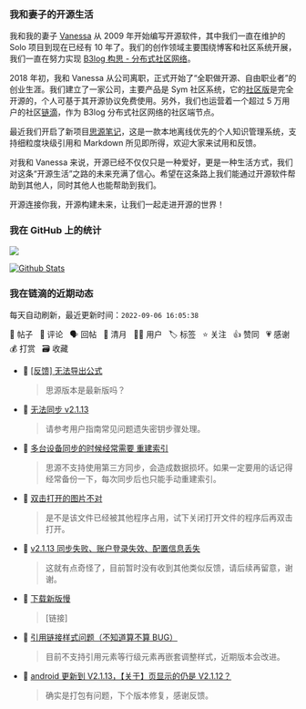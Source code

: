 ### 我和妻子的开源生活

我和我的妻子 [Vanessa](https://github.com/Vanessa219) 从 2009 年开始编写开源软件，其中我们一直在维护的 Solo 项目到现在已经有 10 年了。我们的创作领域主要围绕博客和社区系统开展，我们一直在努力实现 [B3log 构思 - 分布式社区网络](https://ld246.com/article/1546941897596)。

2018 年初，我和 Vanessa 从公司离职，正式开始了“全职做开源、自由职业者”的创业生涯。我们建立了一家公司，主要产品是 Sym 社区系统，它的[社区版](https://github.com/88250/symphony)是完全开源的，个人可基于其开源协议免费使用。另外，我们也运营着一个超过 5 万用户的社区[链滴](https://ld246.com)，作为 B3log 分布式社区网络的社区端节点。

最近我们开启了新项目[思源笔记](https://github.com/siyuan-note/siyuan)，这是一款本地离线优先的个人知识管理系统，支持细粒度块级引用和 Markdown 所见即所得，欢迎大家来试用和反馈。

对我和 Vanessa 来说，开源已经不仅仅只是一种爱好，更是一种生活方式，我们对这条“开源生活”之路的未来充满了信心。希望在这条路上我们能通过开源软件帮助到其他人，同时其他人也能帮助到我们。

开源连接你我，开源构建未来，让我们一起走进开源的世界！

### 我在 GitHub 上的统计

<a title="Hits" target="_blank" href="https://github.com/88250/88250"><img src="https://hits.b3log.org/88250/88250.svg"></a>

[![Github Stats](https://github-readme-stats.vercel.app/api?username=88250&theme=tokyonight&show_icons=true)](https://github.com/88250)

<!--events start -->

### 我在链滴的近期动态

每天自动刷新，最近更新时间：`2022-09-06 16:05:38`

📝 帖子 &nbsp; 💬 评论 &nbsp; 🗣 回帖 &nbsp; 🌙 清月 &nbsp; 👨‍💻 用户 &nbsp; 🏷️ 标签 &nbsp; ⭐️ 关注 &nbsp; 👍 赞同 &nbsp; 💗 感谢 &nbsp; 💰 打赏 &nbsp; 🗃 收藏

* 💬 [[反馈] 无法导出公式](https://ld246.com/article/1662443329075/comment/1662444418643#comments)

  > 思源版本是最新版吗？
* 💬 [无法同步 v2.1.13](https://ld246.com/article/1662435526900/comment/1662436529633#comments)

  > 请参考用户指南常见问题遗失密钥步骤处理。
* 💬 [多台设备同步的时候经常需要  重建索引](https://ld246.com/article/1657975475531/comment/1662433888515#comments)

  > 思源不支持使用第三方同步，会造成数据损坏。如果一定要用的话记得经常备份一下，每次同步后也只能手动重建索引。
* 💬 [双击打开的图片不对](https://ld246.com/article/1660719452821/comment/1662433001391#comments)

  > 是不是该文件已经被其他程序占用，试下关闭打开文件的程序后再双击打开。
* 💬 [v2.1.13  同步失败、账户登录失效、配置信息丢失](https://ld246.com/article/1662426008428/comment/1662432852705#comments)

  > 这就有点奇怪了，目前暂时没有收到其他类似反馈，请后续再留意，谢谢。
* 💬 [下载新版慢](https://ld246.com/article/1662364066730/comment/1662430433473#comments)

  > [链接]
* 💬 [引用链接样式问题（不知道算不算 BUG）](https://ld246.com/article/1662428636952/comment/1662428847230#comments)

  > 目前不支持引用元素等行级元素再嵌套调整样式，近期版本会改进。
* 💬 [android 更新到 V2.1.13，【关于】页显示的仍是 V2.1.12？](https://ld246.com/article/1662426733779/comment/1662428645542#comments)

  > 确实是打包有问题，下个版本修复，感谢反馈。


<!--events end -->
